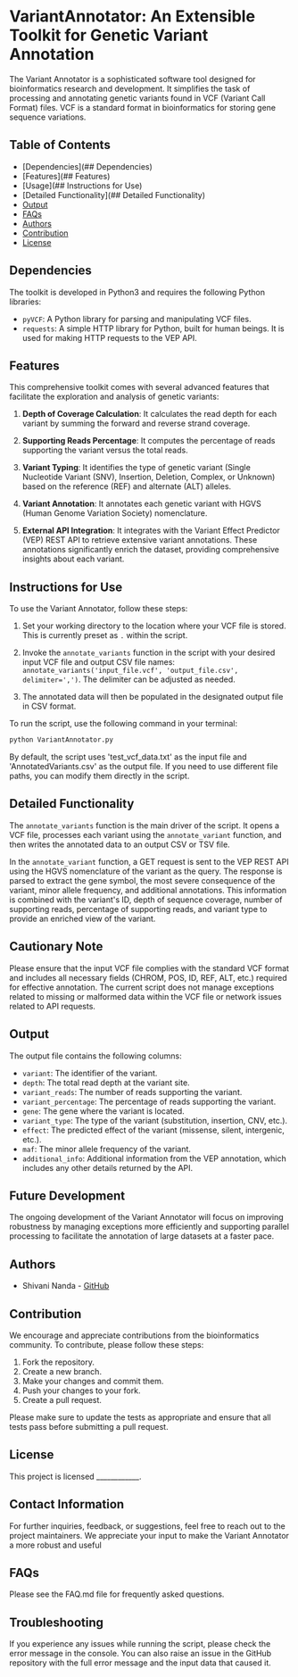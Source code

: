 # VariantAnnotator: An Extensible Toolkit for Genetic Variant Annotation

The Variant Annotator is a sophisticated software tool designed for bioinformatics research and development. It simplifies the task of processing and annotating genetic variants found in VCF (Variant Call Format) files. VCF is a standard format in bioinformatics for storing gene sequence variations.

## Table of Contents

- [Dependencies](## Dependencies)
- [Features](## Features)
- [Usage](## Instructions for Use)
- [Detailed Functionality](## Detailed Functionality)
- [Output](#output)
- [FAQs](#faqs)
- [Authors](#Authors)
- [Contribution](#contribution)
- [License](#license)

## Dependencies

The toolkit is developed in Python3 and requires the following Python libraries:

* `pyVCF`: A Python library for parsing and manipulating VCF files.
* `requests`: A simple HTTP library for Python, built for human beings. It is used for making HTTP requests to the VEP API.

## Features

This comprehensive toolkit comes with several advanced features that facilitate the exploration and analysis of genetic variants:

1. **Depth of Coverage Calculation**: It calculates the read depth for each variant by summing the forward and reverse strand coverage.

2. **Supporting Reads Percentage**: It computes the percentage of reads supporting the variant versus the total reads.

3. **Variant Typing**: It identifies the type of genetic variant (Single Nucleotide Variant (SNV), Insertion, Deletion, Complex, or Unknown) based on the reference (REF) and alternate (ALT) alleles.

4. **Variant Annotation**: It annotates each genetic variant with HGVS (Human Genome Variation Society) nomenclature.

5. **External API Integration**: It integrates with the Variant Effect Predictor (VEP) REST API to retrieve extensive variant annotations. These annotations significantly enrich the dataset, providing comprehensive insights about each variant.


## Instructions for Use

To use the Variant Annotator, follow these steps:

1. Set your working directory to the location where your VCF file is stored. This is currently preset as `.` within the script.

2. Invoke the `annotate_variants` function in the script with your desired input VCF file and output CSV file names: `annotate_variants('input_file.vcf', 'output_file.csv', delimiter=',')`. The delimiter can be adjusted as needed.

3. The annotated data will then be populated in the designated output file in CSV format.

To run the script, use the following command in your terminal:

```bash
python VariantAnnotator.py
```

By default, the script uses 'test_vcf_data.txt' as the input file and 'AnnotatedVariants.csv' as the output file. If you need to use different file paths, you can modify them directly in the script.


## Detailed Functionality

The `annotate_variants` function is the main driver of the script. It opens a VCF file, processes each variant using the `annotate_variant` function, and then writes the annotated data to an output CSV or TSV file.

In the `annotate_variant` function, a GET request is sent to the VEP REST API using the HGVS nomenclature of the variant as the query. The response is parsed to extract the gene symbol, the most severe consequence of the variant, minor allele frequency, and additional annotations. This information is combined with the variant's ID, depth of sequence coverage, number of supporting reads, percentage of supporting reads, and variant type to provide an enriched view of the variant.

## Cautionary Note

Please ensure that the input VCF file complies with the standard VCF format and includes all necessary fields (CHROM, POS, ID, REF, ALT, etc.) required for effective annotation. The current script does not manage exceptions related to missing or malformed data within the VCF file or network issues related to API requests.

## Output

The output file contains the following columns:

- `variant`: The identifier of the variant.
- `depth`: The total read depth at the variant site.
- `variant_reads`: The number of reads supporting the variant.
- `variant_percentage`: The percentage of reads supporting the variant.
- `gene`: The gene where the variant is located.
- `variant_type`: The type of the variant (substitution, insertion, CNV, etc.).
- `effect`: The predicted effect of the variant (missense, silent, intergenic, etc.).
- `maf`: The minor allele frequency of the variant.
- `additional_info`: Additional information from the VEP annotation, which includes any other details returned by the API.

## Future Development

The ongoing development of the Variant Annotator will focus on improving robustness by managing exceptions more efficiently and supporting parallel processing to facilitate the annotation of large datasets at a faster pace.

## Authors

* Shivani Nanda - [GitHub](https://github.com/shivani710)

## Contribution

We encourage and appreciate contributions from the bioinformatics community. To contribute, please follow these steps:

1. Fork the repository.
2. Create a new branch.
3. Make your changes and commit them.
4. Push your changes to your fork.
5. Create a pull request.

Please make sure to update the tests as appropriate and ensure that all tests pass before submitting a pull request.


## License

This project is licensed ____________.

## Contact Information

For further inquiries, feedback, or suggestions, feel free to reach out to the project maintainers. We appreciate your input to make the Variant Annotator a more robust and useful


## FAQs

Please see the FAQ.md file for frequently asked questions.

## Troubleshooting

If you experience any issues while running the script, please check the error message in the console. You can also raise an issue in the GitHub repository with the full error message and the input data that caused it.

